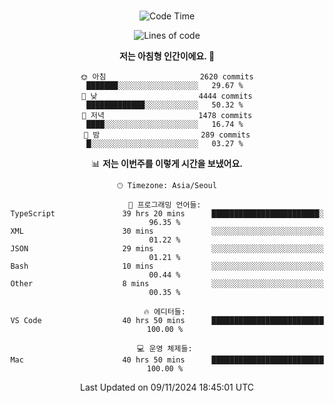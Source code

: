 <div align="center">

<br />

 <!--START_SECTION:waka-->
![Code Time](http://img.shields.io/badge/Code%20Time-3%2C545%20hrs%202%20mins-blue)

![Lines of code](https://img.shields.io/badge/%EC%A0%80%EB%8A%94%20%EC%97%AC%ED%83%9C%EA%B9%8C%EC%A7%80%20-4.5%20million%20%EC%A4%84%EC%9D%98%20%EC%BD%94%EB%93%9C%EB%A5%BC%20%EC%9E%91%EC%84%B1%ED%96%88%EC%96%B4%EC%9A%94.-blue)

**저는 아침형 인간이에요. 🐤** 

```text
🌞 아침                     2620 commits        ███████░░░░░░░░░░░░░░░░░░   29.67 % 
🌆 낮　                     4444 commits        █████████████░░░░░░░░░░░░   50.32 % 
🌃 저녁                     1478 commits        ████░░░░░░░░░░░░░░░░░░░░░   16.74 % 
🌙 밤　                     289 commits         █░░░░░░░░░░░░░░░░░░░░░░░░   03.27 % 
```


📊 **저는 이번주를 이렇게 시간을 보냈어요.** 

```text
🕑︎ Timezone: Asia/Seoul

💬 프로그래밍 언어들: 
TypeScript               39 hrs 20 mins      ████████████████████████░   96.35 % 
XML                      30 mins             ░░░░░░░░░░░░░░░░░░░░░░░░░   01.22 % 
JSON                     29 mins             ░░░░░░░░░░░░░░░░░░░░░░░░░   01.21 % 
Bash                     10 mins             ░░░░░░░░░░░░░░░░░░░░░░░░░   00.44 % 
Other                    8 mins              ░░░░░░░░░░░░░░░░░░░░░░░░░   00.35 % 

🔥 에디터들: 
VS Code                  40 hrs 50 mins      █████████████████████████   100.00 % 

💻 운영 체제들: 
Mac                      40 hrs 50 mins      █████████████████████████   100.00 % 
```


 Last Updated on 09/11/2024 18:45:01 UTC
<!--END_SECTION:waka-->

</div>
